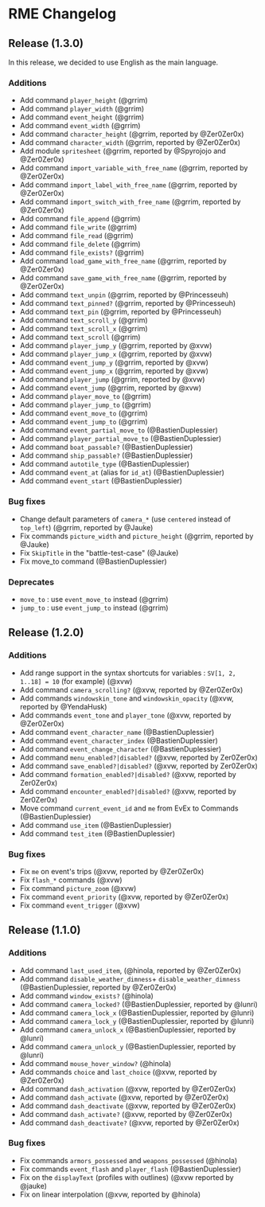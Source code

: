 # RME Changelog

## Release (1.3.0)

In this release, we decided to use English as the main language.

### Additions
- Add command `player_height` (@grrim)
- Add command `player_width` (@grrim)
- Add command `event_height` (@grrim)
- Add command `event_width` (@grrim)
- Add command `character_height` (@grrim, reported by @Zer0Zer0x)
- Add command `character_width` (@grrim, reported by @Zer0Zer0x)
- Add module `spritesheet` (@grrim, reported by @Spyrojojo and @Zer0Zer0x)
- Add command `import_variable_with_free_name` (@grrim, reported by @Zer0Zer0x)
- Add command `import_label_with_free_name` (@grrim, reported by @Zer0Zer0x)
- Add command `import_switch_with_free_name` (@grrim, reported by @Zer0Zer0x)
- Add command `file_append` (@grrim)
- Add command `file_write` (@grrim)
- Add command `file_read` (@grrim)
- Add command `file_delete` (@grrim)
- Add command `file_exists?` (@grrim)
- Add command `load_game_with_free_name` (@grrim, reported by @Zer0Zer0x)
- Add command `save_game_with_free_name` (@grrim, reported by @Zer0Zer0x)
- Add command `text_unpin` (@grrim, reported by @Princesseuh)
- Add command `text_pinned?` (@grrim, reported by @Princesseuh)
- Add command `text_pin` (@grrim, reported by @Princesseuh)
- Add command `text_scroll_y` (@grrim)
- Add command `text_scroll_x` (@grrim)
- Add command `text_scroll` (@grrim)
- Add command `player_jump_y` (@grrim, reported by @xvw)
- Add command `player_jump_x` (@grrim, reported by @xvw)
- Add command `event_jump_y` (@grrim, reported by @xvw)
- Add command `event_jump_x` (@grrim, reported by @xvw)
- Add command `player_jump` (@grrim, reported by @xvw)
- Add command `event_jump` (@grrim, reported by @xvw)
- Add command `player_move_to` (@grrim)
- Add command `player_jump_to` (@grrim)
- Add command `event_move_to` (@grrim)
- Add command `event_jump_to` (@grrim)
- Add command `event_partial_move_to` (@BastienDuplessier)
- Add command `player_partial_move_to` (@BastienDuplessier)
- Add command `boat_passable?` (@BastienDuplessier)
- Add command `ship_passable?` (@BastienDuplessier)
- Add command `autotile_type` (@BastienDuplessier)
- Add command `event_at` (alias for `id_at`) (@BastienDuplessier)
- Add command `event_start` (@BastienDuplessier)

### Bug fixes
- Change default parameters of `camera_*` (use `centered` instead of `top_left`) (@grrim, reported by @Jauke)
- Fix commands `picture_width` and `picture_height` (@grrim, reported by @Jauke)
- Fix `SkipTitle` in the "battle-test-case" (@Jauke)
- Fix move_to command (@BastienDuplessier)

### Deprecates
- `move_to` : use `event_move_to` instead (@grrim)
- `jump_to` : use `event_jump_to` instead (@grrim)

## Release (1.2.0)

### Additions
* Add range support in the syntax shortcuts for variables : `SV[1, 2, 1..18] = 10` (for example) (@xvw)
* Add command `camera_scrolling?` (@xvw, reported by @Zer0Zer0x)
* Add commands `windowskin_tone` and `windowskin_opacity` (@xvw, reported by @YendaHusk)
* Add commands `event_tone` and `player_tone` (@xvw, reported by @Zer0Zer0x)
* Add command `event_character_name` (@BastienDuplessier)
* Add command `event_character_index` (@BastienDuplessier)
* Add command `event_change_character` (@BastienDuplessier)
* Add command `menu_enabled?|disabled?` (@xvw, reported by Zer0Zer0x)
* Add command `save_enabled?|disabled?` (@xvw, reported by Zer0Zer0x)
* Add command `formation_enabled?|disabled?` (@xvw, reported by Zer0Zer0x)
* Add command `encounter_enabled?|disabled?` (@xvw, reported by Zer0Zer0x)
* Move command `current_event_id` and `me` from EvEx to Commands (@BastienDuplessier)
* Add command `use_item` (@BastienDuplessier)
* Add command `test_item` (@BastienDuplessier)

### Bug fixes
* Fix `me` on event's trips (@xvw, reported by @Zer0Zer0x)
* Fix `flash_*` commands (@xvw)
* Fix command `picture_zoom` (@xvw)
* Fix command `event_priority` (@xvw, reported by @Zer0Zer0x)
* Fix command `event_trigger` (@xvw)

## Release (1.1.0)

### Additions
* Add command `last_used_item`, (@hinola, reported by @Zer0Zer0x)
* Add command `disable_weather_dimness`+ `disable_weather_dimness` (@BastienDuplessier, reported by @Zer0Zer0x)
* Add command `window_exists?` (@hinola)
* Add command `camera_locked?` (@BastienDuplessier, reported by @lunri)
* Add command `camera_lock_x` (@BastienDuplessier, reported by @lunri)
* Add command `camera_lock_y` (@BastienDuplessier, reported by @lunri)
* Add command `camera_unlock_x` (@BastienDuplessier, reported by @lunri)
* Add command `camera_unlock_y` (@BastienDuplessier, reported by @lunri)
* Add command `mouse_hover_window?` (@hinola)
* Add commands `choice` and `last_choice` (@xvw, reported by @Zer0Zer0x)
* Add command `dash_activation` (@xvw, reported by @Zer0Zer0x)
* Add command `dash_activate` (@xvw, reported by @Zer0Zer0x)
* Add command `dash_deactivate` (@xvw, reported by @Zer0Zer0x)
* Add command `dash_activate?` (@xvw, reported by @Zer0Zer0x)
* Add command `dash_deactivate?` (@xvw, reported by @Zer0Zer0x)

### Bug fixes
*  Fix commands `armors_possessed` and `weapons_possessed` (@hinola)
*  Fix commands `event_flash` and `player_flash` (@BastienDuplessier)
*  Fix on the `displayText` (profiles with outlines) (@xvw reported by @jauke)
*  Fix on linear interpolation (@xvw, reported by @hinola)
